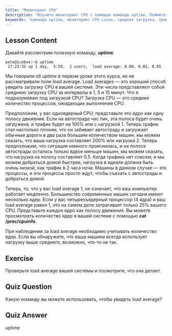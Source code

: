 ```yaml
---
title: "Мониторинг CPU"
description: "Изучите мониторинг CPU с помощью команды uptime. Поймите среднюю загрузку, использование CPU и как интерпретировать производительность системы для начинающих пользователей Linux."
keywords: "команда uptime, мониторинг CPU Linux, средняя загрузка, производительность системы, учебник Linux, руководство для начинающих"
---
```


## Lesson Content

Давайте рассмотрим полезную команду, **uptime**.

```
pete@icebox:~$ uptime
 17:23:35 up 1 day,  5:59,  2 users,  load average: 0.00, 0.02, 0.05
```

Мы говорили об uptime в первом уроке этого курса, но не рассматривали поле load average. Load averages — это хороший способ увидеть загрузку CPU в вашей системе. Эти числа представляют собой среднюю загрузку CPU за интервалы в 1, 5 и 15 минут. Что я подразумеваю под загрузкой CPU? Загрузка CPU — это среднее количество процессов, ожидающих выполнения CPU.

Предположим, у вас одноядерный CPU; представьте это ядро как одну полосу движения. Если на автостраде час пик, эта полоса будет очень загружена, и трафик будет на 100% или с нагрузкой 1. Теперь трафик стал настолько плохим, что он забивает автостраду и загружает обычные дороги в два раза большим количеством машин; мы можем сказать, что ваша нагрузка составляет 200% или нагрузка 2. Теперь предположим, что ситуация немного прояснилась, и на полосе автострады осталось только вдвое меньше машин; мы можем сказать, что нагрузка на полосу составляет 0.5. Когда трафика нет совсем, и мы можем добраться домой быстрее, нагрузка в идеале должна быть очень низкой, как трафик в 2 часа ночи. Машины в данном случае — это процессы, и эти процессы просто ждут, чтобы съехать с автострады и добраться домой.

Теперь, то, что у вас load average 1, не означает, что ваш компьютер работает медленно. Большинство современных машин сегодня имеют несколько ядер. Если у вас четырехъядерный процессор (4 ядра) и ваш load average равен 1, это на самом деле затрагивает только 25% вашего CPU. Представьте каждое ядро как полосу движения. Вы можете просмотреть количество ядер в вашей системе с помощью **cat /proc/cpuinfo**.

При наблюдении за load average необходимо учитывать количество ядер. Если вы обнаружите, что ваша машина всегда использует нагрузку выше среднего, возможно, что-то не так.

## Exercise

Проверьте load average вашей системы и посмотрите, что она делает.

## Quiz Question

Какую команду вы можете использовать, чтобы увидеть load average?

## Quiz Answer

uptime
